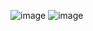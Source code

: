 ![image](https://user-images.githubusercontent.com/96412405/233833942-aae7fa38-ffb3-4ae1-b138-5ace042f7b20.png)
![image](https://user-images.githubusercontent.com/96412405/233833971-bb9a0f22-1ab6-40c2-aa7e-87ea7175f91c.png)

